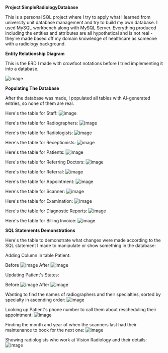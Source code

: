 **Project SimpleRadiologyDatabase**

This is a personal SQL project where I try to apply what I learned from university unit database management and try to build my own database. I used MySQL workbench along with MySQL Server. Everything produced including the entities and attributes are all hypothetical and is not real - they're made based off my domain knowledge of healthcare as someone with a radiology background.

**Entity Relationship Diagram**

This is the ERD I made with crowfoot notations before I tried implementing it into a database.

![image](https://github.com/NguyenMav/Project_MySQL_SimpleRadiologyDatabase/assets/149219810/3bcb25cf-1606-4b7a-9701-cb88b0d0c4de)

**Populating The Database**

After the database was made, I populated all tables with AI-generated entries, so none of them are real.

Here's the table for Staff:
![image](https://github.com/NguyenMav/Project_MySQL_SimpleRadiologyDatabase/assets/149219810/3b4d9881-0eca-45e3-b399-27f84b15871f)

Here's the table for Radiographers:
![image](https://github.com/NguyenMav/Project_MySQL_SimpleRadiologyDatabase/assets/149219810/803eda17-338e-43f5-91a3-982a4737700c)

Here's the table for Radiologists:
![image](https://github.com/NguyenMav/Project_MySQL_SimpleRadiologyDatabase/assets/149219810/1c1d2a14-050f-4b66-af2f-488c9586f743)

Here's the table for Receptionists:
![image](https://github.com/NguyenMav/Project_MySQL_SimpleRadiologyDatabase/assets/149219810/1013353c-3a9e-403c-b1d9-5e8d7eb3089a)

Here's the table for Patients:
![image](https://github.com/NguyenMav/Project_MySQL_SimpleRadiologyDatabase/assets/149219810/bddba13c-20bd-4f37-b287-1f43d4f7e18d)

Here's the table for Referring Doctors:
![image](https://github.com/NguyenMav/Project_MySQL_SimpleRadiologyDatabase/assets/149219810/6239b7c7-ed93-4769-866c-23e7ec5af561)

Here's the table for Referral:
![image](https://github.com/NguyenMav/Project_MySQL_SimpleRadiologyDatabase/assets/149219810/dff7f755-a980-474c-a42c-308770ced288)

Here's the table for Appointment:
![image](https://github.com/NguyenMav/Project_MySQL_SimpleRadiologyDatabase/assets/149219810/03cbb358-ecc6-474b-8779-bb42443ea80a)

Here's the table for Scanner:
![image](https://github.com/NguyenMav/Project_MySQL_SimpleRadiologyDatabase/assets/149219810/bff26c39-01a2-43b0-9699-5374f9c4136c)

Here's the table for Examination:
![image](https://github.com/NguyenMav/Project_MySQL_SimpleRadiologyDatabase/assets/149219810/d37f1079-8451-4a48-a6e5-5438198b2b39)

Here's the table for Diagnostic Reports:
![image](https://github.com/NguyenMav/Project_MySQL_SimpleRadiologyDatabase/assets/149219810/a363a6c6-042b-42cd-a2cd-24a351d72a18)

Here's the table for Billing Invoice:
![image](https://github.com/NguyenMav/Project_MySQL_SimpleRadiologyDatabase/assets/149219810/0ff3ee24-a744-4457-8ae2-eae9a1c96aaf)

**SQL Statements Demonstrations**

Here's the table to demonstrate what changes were made according to the SQL statement I made to manipulate or show something in the database:

Adding Column in table Patient:

  Before
  ![image](https://github.com/NguyenMav/Project_MySQL_SimpleRadiologyDatabase/assets/149219810/c4c57f17-c39e-4f2e-a0e4-0e2a994cef07)
  After
  ![image](https://github.com/NguyenMav/Project_MySQL_SimpleRadiologyDatabase/assets/149219810/42ab14b0-b9a3-4076-b7a3-c022d81e7c30)

Updating Patient's States:

  Before
  ![image](https://github.com/NguyenMav/Project_MySQL_SimpleRadiologyDatabase/assets/149219810/a31f889a-501c-462c-986c-17c8593259df)
  After
  ![image](https://github.com/NguyenMav/Project_MySQL_SimpleRadiologyDatabase/assets/149219810/5b631ea3-ccd3-40cd-8182-b4f836617b0a)

Wanting to find the names of radiographers and their specialties, sorted by specialty in ascending order:
![image](https://github.com/NguyenMav/Project_MySQL_SimpleRadiologyDatabase/assets/149219810/669cec82-6e54-4e07-9664-15f98060c1ab)

Looking up Patient's phone number to call them about rescheduling their appointment:
![image](https://github.com/NguyenMav/Project_MySQL_SimpleRadiologyDatabase/assets/149219810/56b6c08d-3dfe-4051-b2ad-405b7c05a1cf)

Finding the month and year of when the scanners last had their maintenance to book for the next one:
![image](https://github.com/NguyenMav/Project_MySQL_SimpleRadiologyDatabase/assets/149219810/30a41dd5-49e6-4097-92e0-043037de60f8)

Showing radiologists who work at Vision Radiology and their details:
![image](https://github.com/NguyenMav/Project_MySQL_SimpleRadiologyDatabase/assets/149219810/73a22301-f89b-4ced-b459-79d773c02e96)
